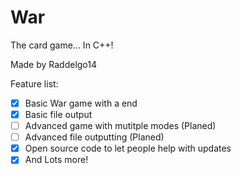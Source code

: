 # War
The card game... In C++!

Made by Raddelgo14

Feature list:

- [x] Basic War game with a end
- [x] Basic file output
- [ ] Advanced game with mutitple modes (Planed)
- [ ] Advanced file outputting (Planed) 
- [x] Open source code to let people help with updates
- [x] And Lots more! 
